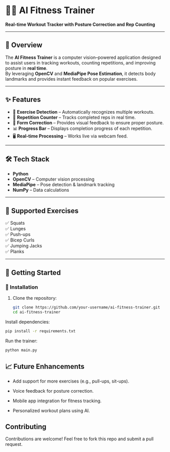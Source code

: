 # 🏋️‍♂️ AI Fitness Trainer  

**Real-time Workout Tracker with Posture Correction and Rep Counting**  

---

## 📌 Overview  
The **AI Fitness Trainer** is a computer vision–powered application designed to assist users in tracking workouts, counting repetitions, and improving posture in **real time**.  
By leveraging **OpenCV** and **MediaPipe Pose Estimation**, it detects body landmarks and provides instant feedback on popular exercises.  

---

## ✨ Features  
- 🎯 **Exercise Detection** – Automatically recognizes multiple workouts.  
- 🔢 **Repetition Counter** – Tracks completed reps in real time.  
- 📏 **Form Correction** – Provides visual feedback to ensure proper posture.  
- 📊 **Progress Bar** – Displays completion progress of each repetition.  
- 🖥 **Real-time Processing** – Works live via webcam feed.  

---

## 🛠 Tech Stack  
- **Python**  
- **OpenCV** – Computer vision processing  
- **MediaPipe** – Pose detection & landmark tracking  
- **NumPy** – Data calculations  

---

## 📌 Supported Exercises  
✅ Squats  
✅ Lunges  
✅ Push-ups  
✅ Bicep Curls  
✅ Jumping Jacks  
✅ Planks  

---

## 🚀 Getting Started  

### 🔧 Installation  
1. Clone the repository:  
   ```bash
   git clone https://github.com/your-username/ai-fitness-trainer.git
   cd ai-fitness-trainer
   ```

Install dependencies:
```bash
pip install -r requirements.txt
```

Run the trainer:
```bash
python main.py
```


## 📈 Future Enhancements

- Add support for more exercises (e.g., pull-ups, sit-ups).

- Voice feedback for posture correction.

- Mobile app integration for fitness tracking.

- Personalized workout plans using AI.

## Contributing

Contributions are welcome! Feel free to fork this repo and submit a pull request.
